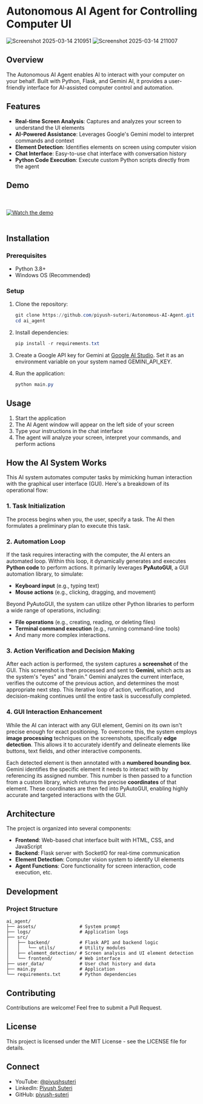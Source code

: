 # Autonomous AI Agent for Controlling Computer UI

![Screenshot 2025-03-14 210951](https://github.com/user-attachments/assets/0d1e4f54-99e4-4cf7-8550-683a9dcb8d8e)
![Screenshot 2025-03-14 211007](https://github.com/user-attachments/assets/ab625a4d-e07a-4edc-8f7d-e9a4e7e9a340)

## Overview

The Autonomous AI Agent enables AI to interact with your computer on your behalf. Built with Python, Flask, and Gemini AI, it provides a user-friendly interface for AI-assisted computer control and automation.

## Features

- **Real-time Screen Analysis**: Captures and analyzes your screen to understand the UI elements
- **AI-Powered Assistance**: Leverages Google's Gemini model to interpret commands and context
- **Element Detection**: Identifies elements on screen using computer vision
- **Chat Interface**: Easy-to-use chat interface with conversation history
- **Python Code Execution**: Execute custom Python scripts directly from the agent

## Demo

<br/><br/>
[![Watch the demo](https://img.youtube.com/vi/nmJ8wzfnIcc/maxresdefault.jpg)](https://youtu.be/nmJ8wzfnIcc)
<br/><br/>

## Installation

### Prerequisites

- Python 3.8+
- Windows OS (Recommended)

### Setup

1. Clone the repository:
   ```powershell
   git clone https://github.com/piyush-suteri/Autonomous-AI-Agent.git
   cd ai_agent
   ```

2. Install dependencies:
   ```powershell
   pip install -r requirements.txt
   ```

3. Create a Google API key for Gemini at [Google AI Studio](https://aistudio.google.com). Set it as an environment variable on your system named GEMINI_API_KEY.

4. Run the application:
   ```powershell
   python main.py
   ```

## Usage

1. Start the application
2. The AI Agent window will appear on the left side of your screen
3. Type your instructions in the chat interface
4. The agent will analyze your screen, interpret your commands, and perform actions

## How the AI System Works

This AI system automates computer tasks by mimicking human interaction with the graphical user interface (GUI). Here's a breakdown of its operational flow:

### 1. Task Initialization

The process begins when you, the user, specify a task. The AI then formulates a preliminary plan to execute this task.

### 2. Automation Loop

If the task requires interacting with the computer, the AI enters an automated loop. Within this loop, it dynamically generates and executes **Python code** to perform actions. It primarily leverages **PyAutoGUI**, a GUI automation library, to simulate:

* **Keyboard input** (e.g., typing text)
* **Mouse actions** (e.g., clicking, dragging, and movement)

Beyond PyAutoGUI, the system can utilize other Python libraries to perform a wide range of operations, including:

* **File operations** (e.g., creating, reading, or deleting files)
* **Terminal command execution** (e.g., running command-line tools)
* And many more complex interactions.

### 3. Action Verification and Decision Making

After each action is performed, the system captures a **screenshot** of the GUI. This screenshot is then processed and sent to **Gemini**, which acts as the system's "eyes" and "brain." Gemini analyzes the current interface, verifies the outcome of the previous action, and determines the most appropriate next step. This iterative loop of action, verification, and decision-making continues until the entire task is successfully completed.

### 4. GUI Interaction Enhancement

While the AI can interact with any GUI element, Gemini on its own isn't precise enough for exact positioning. To overcome this, the system employs **image processing** techniques on the screenshots, specifically **edge detection**. This allows it to accurately identify and delineate elements like buttons, text fields, and other interactive components.

Each detected element is then annotated with a **numbered bounding box**. Gemini identifies the specific element it needs to interact with by referencing its assigned number. This number is then passed to a function from a custom library, which returns the precise **coordinates** of that element. These coordinates are then fed into PyAutoGUI, enabling highly accurate and targeted interactions with the GUI.

## Architecture

The project is organized into several components:

- **Frontend**: Web-based chat interface built with HTML, CSS, and JavaScript
- **Backend**: Flask server with SocketIO for real-time communication
- **Element Detection**: Computer vision system to identify UI elements
- **Agent Functions**: Core functionality for screen interaction, code execution, etc.

## Development

### Project Structure

```
ai_agent/
├── assets/                # System prompt
├── logs/                  # Application logs
├── src/
│   ├── backend/           # Flask API and backend logic
│   │   └── utils/         # Utility modules
│   ├── element_detection/ # Screen analysis and UI element detection
│   └── frontend/          # Web interface
├── user_data/             # User chat history and data
├── main.py                # Application
└── requirements.txt       # Python dependencies
```

## Contributing

Contributions are welcome! Feel free to submit a Pull Request.

## License

This project is licensed under the MIT License - see the LICENSE file for details.


## Connect

- YouTube: [@piyushsuteri](https://youtube.com/@piyushsuteri)
- LinkedIn: [Piyush Suteri](https://www.linkedin.com/in/piyush-suteri/)
- GitHub: [piyush-suteri](https://github.com/piyush-suteri) 
